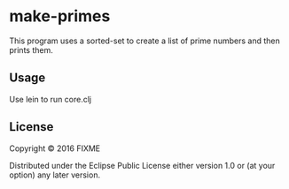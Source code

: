 # make-primes

This program uses a sorted-set to create a list of prime numbers and then prints them.

## Usage

Use lein to run core.clj

## License

Copyright © 2016 FIXME

Distributed under the Eclipse Public License either version 1.0 or (at
your option) any later version.
